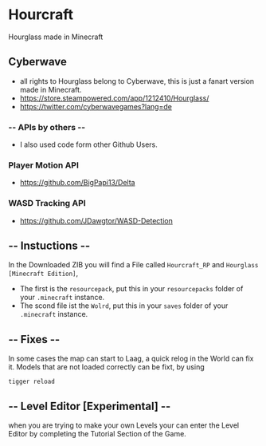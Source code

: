 # Hourcraft
Hourglass made in Minecraft
>
## Cyberwave
- all rights to Hourglass belong to Cyberwave, this is just a fanart version made in Minecraft.
- https://store.steampowered.com/app/1212410/Hourglass/
- https://twitter.com/cyberwavegames?lang=de
>
### -- APIs by others --
- I also used code form other Github Users.
>
### Player Motion API
- https://github.com/BigPapi13/Delta
>
### WASD Tracking API
- https://github.com/JDawgtor/WASD-Detection
>
>
## -- Instuctions --
In the Downloaded ZIB you will find a File called `Hourcraft_RP` and `Hourglass [Minecraft Edition]`,
>
- The first is the `resourcepack`, put this in your `resourcepacks` folder of your `.minecraft` instance.
- The scond file ist the `Wolrd`, put this in your `saves` folder of your `.minecraft` instance.
>
## -- Fixes --
In some cases the map can start to Laag, a quick relog in the World can fix it.
Models that are not loaded correctly can be fixt, by using 
```mcfunction
tigger reload
```
## -- Level Editor [Experimental] --
when you are trying to make your own Levels your can enter the Level Editor by completing the Tutorial Section of the Game. 

